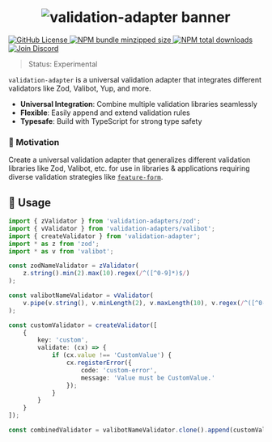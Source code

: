 <h1 align="center">
    <img src="https://raw.githubusercontent.com/builder-group/monorepo/develop/packages/validation-adapter/.github/banner.svg" alt="validation-adapter banner">
</h1>

<p align="left">
    <a href="https://github.com/builder-group/monorepo/blob/develop/LICENSE">
        <img src="https://img.shields.io/github/license/builder-group/monorepo.svg?label=license&style=flat&colorA=293140&colorB=FDE200" alt="GitHub License"/>
    </a>
    <a href="https://www.npmjs.com/package/validation-adapter">
        <img src="https://img.shields.io/bundlephobia/minzip/validation-adapter.svg?label=minzipped%20size&style=flat&colorA=293140&colorB=FDE200" alt="NPM bundle minzipped size"/>
    </a>
    <a href="https://www.npmjs.com/package/validation-adapter">
        <img src="https://img.shields.io/npm/dt/validation-adapter.svg?label=downloads&style=flat&colorA=293140&colorB=FDE200" alt="NPM total downloads"/>
    </a>
    <a href="https://discord.gg/w4xE3bSjhQ">
        <img src="https://img.shields.io/discord/795291052897992724.svg?label=&logo=discord&logoColor=000000&color=293140&labelColor=FDE200" alt="Join Discord"/>
    </a>
</p>

> Status: Experimental

`validation-adapter` is a universal validation adapter that integrates different validators like Zod, Valibot, Yup, and more.

- **Universal Integration**: Combine multiple validation libraries seamlessly
- **Flexible**: Easily append and extend validation rules
- **Typesafe**: Build with TypeScript for strong type safety

### 🌟 Motivation

Create a universal validation adapter that generalizes different validation libraries like Zod, Valibot, etc. for use in libraries & applications requiring diverse validation strategies like [`feature-form`](https://github.com/builder-group/monorepo/tree/develop/packages/feature-form).

## 📖 Usage

```ts
import { zValidator } from 'validation-adapters/zod';
import { vValidator } from 'validation-adapters/valibot';
import { createValidator } from 'validation-adapter';
import * as z from 'zod';
import * as v from 'valibot';

const zodNameValidator = zValidator(
    z.string().min(2).max(10).regex(/^([^0-9]*)$/)
);

const valibotNameValidator = vValidator(
    v.pipe(v.string(), v.minLength(2), v.maxLength(10), v.regex(/^([^0-9]*)$/))
);

const customValidator = createValidator([
    {
        key: 'custom',
        validate: (cx) => {
            if (cx.value !== 'CustomValue') {
                cx.registerError({
                    code: 'custom-error',
                    message: 'Value must be CustomValue.'
                });
            }
        }
    }
]);

const combinedValidator = valibotNameValidator.clone().append(customValidator);
```